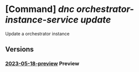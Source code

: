 # [Command] _dnc orchestrator-instance-service update_

Update a orchestrator instance

## Versions

### [2023-05-18-preview](/Resources/mgmt-plane/L3N1YnNjcmlwdGlvbnMve30vcmVzb3VyY2Vncm91cHMve30vcHJvdmlkZXJzL21pY3Jvc29mdC5kZWxlZ2F0ZWRuZXR3b3JrL29yY2hlc3RyYXRvcnMve30=/2023-05-18-preview.xml) **Preview**

<!-- mgmt-plane /subscriptions/{}/resourcegroups/{}/providers/microsoft.delegatednetwork/orchestrators/{} 2023-05-18-preview -->
